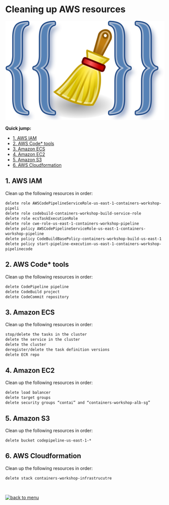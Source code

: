 # Cleaning up AWS resources

![CleanUp](/05-CleanUp/images/clean-up.png)


**Quick jump:**

* [1. AWS IAM](/05-CleanUp#1-aws-iam)
* [2. AWS Code* tools](/05-CleanUp#2-aws-code*-tools)
* [3. Amazon ECS](/05-CleanUp#3-amazon-ecs)
* [4. Amazon EC2](/05-CleanUp#4-amazon-ec2)
* [5. Amazon S3](/05-CleanUp#5-amazon-s3)
* [6. AWS Cloudformation](05-CleanUp#6-aws-cloudformation)

## 1. AWS IAM
Clean up the following resources in order:
```
delete role AWSCodePipelineServiceRole-us-east-1-containers-workshop-pipeli
delete role codebuild-containers-workshop-build-service-role
delete role ecsTaskExecutionRole
delete role cwe-role-us-east-1-containers-workshop-pipeline
delete policy AWSCodePipelineServiceRole-us-east-1-containers-workshop-pipeline
delete policy CodeBuildBasePolicy-containers-workshop-build-us-east-1
delete policy start-pipeline-execution-us-east-1-containers-workshop-pipelinecode 
```

## 2. AWS Code* tools
Clean up the following resources in order:
```
delete CodePipeline pipeline
delete CodeBuild project
delete CodeCommit repository
```

## 3. Amazon ECS
Clean up the following resources in order:
```
stop/delete the tasks in the cluster
delete the service in the cluster
delete the cluster
deregister/delete the task definition versions
delete ECR repo
```

## 4. Amazon EC2
Clean up the following resources in order:
```
delete load balancer
delete target groups
delete security groups “contai” and “containers-workshop-alb-sg”
```

## 5. Amazon S3
Clean up the following resources in order:
```
delete bucket codepipeline-us-east-1-*
```

## 6. AWS Cloudformation
Clean up the following resources in order:
```
delete stack containers-workshop-infrastrucutre
```

<br>

[![back to menu](/images/back_to_menu.png)][back-to-menu]

[back-to-menu]: https://github.com/patrici0/ecs-code-on-aws
